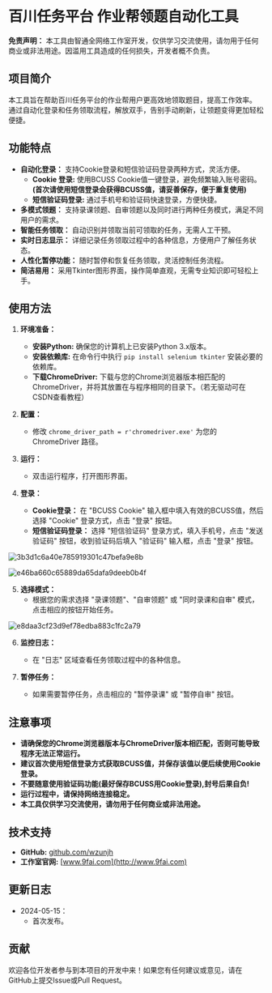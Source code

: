 # 百川任务平台 作业帮领题自动化工具

**免责声明：** 本工具由智通全网络工作室开发，仅供学习交流使用，请勿用于任何商业或非法用途。因滥用工具造成的任何损失，开发者概不负责。

## 项目简介

本工具旨在帮助百川任务平台的作业帮用户更高效地领取题目，提高工作效率。 通过自动化登录和任务领取流程，解放双手，告别手动刷新，让领题变得更加轻松便捷。

## 功能特点

*   **自动化登录：** 支持Cookie登录和短信验证码登录两种方式，灵活方便。
    *   **Cookie 登录:**  使用BCUSS Cookie值一键登录，避免频繁输入账号密码。  **(首次请使用短信登录会获得BCUSS值，请妥善保存，便于重复使用)**
    *   **短信验证码登录:**  通过手机号和验证码快速登录，方便快捷。
*   **多模式领题：** 支持录课领题、自审领题以及同时进行两种任务模式，满足不同用户的需求。
*   **智能任务领取：** 自动识别并领取当前可领取的任务，无需人工干预。
*   **实时日志显示：** 详细记录任务领取过程中的各种信息，方便用户了解任务状态。
*   **人性化暂停功能：** 随时暂停和恢复任务领取，灵活控制任务流程。
*   **简洁易用：** 采用Tkinter图形界面，操作简单直观，无需专业知识即可轻松上手。

## 使用方法

1.  **环境准备：**
    *   **安装Python:** 确保您的计算机上已安装Python 3.x版本。
    *   **安装依赖库:**  在命令行中执行 `pip install selenium tkinter` 安装必要的依赖库。
    *   **下载ChromeDriver:** 下载与您的Chrome浏览器版本相匹配的ChromeDriver，并将其放置在与程序相同的目录下。（若无驱动可在CSDN查看教程）

2.  **配置：**
    *   修改 `chrome_driver_path = r'chromedriver.exe'` 为您的 ChromeDriver 路径。

3.  **运行：**
    *   双击运行程序，打开图形界面。

4.  **登录：**
    *   **Cookie登录：**  在 "BCUSS Cookie" 输入框中填入有效的BCUSS值，然后选择 "Cookie" 登录方式，点击 "登录" 按钮。
    *   **短信验证码登录：**  选择 "短信验证码" 登录方式，填入手机号，点击 "发送验证码" 按钮，收到验证码后填入 "验证码" 输入框，点击 "登录" 按钮。

   ![3b3d1c6a40e785919301c47befa9e8b](https://github.com/user-attachments/assets/7a21542b-84a5-4194-b493-3198f4af7f42)

   ![e46ba660c65889da65dafa9deeb0b4f](https://github.com/user-attachments/assets/f31d349f-81dc-4967-a2ae-435693aa603f)


5.  **选择模式：**
    *   根据您的需求选择 "录课领题"、"自审领题" 或 "同时录课和自审" 模式，点击相应的按钮开始任务。

   ![e8daa3cf23d9ef78edba883c1fc2a79](https://github.com/user-attachments/assets/8cfb6c65-e73a-401b-9b1e-17cb975bb5d9)


6.  **监控日志：**
    *   在 "日志" 区域查看任务领取过程中的各种信息。

7.  **暂停任务：**
    *   如果需要暂停任务，点击相应的 "暂停录课" 或 "暂停自审" 按钮。

## 注意事项

*   **请确保您的Chrome浏览器版本与ChromeDriver版本相匹配，否则可能导致程序无法正常运行。**
*   **建议首次使用短信登录方式获取BCUSS值，并保存该值以便后续使用Cookie登录。**
*   **不要随意使用验证码功能(最好保存BCUSS用Cookie登录),封号后果自负!**
*   **运行过程中，请保持网络连接稳定。**
*   **本工具仅供学习交流使用，请勿用于任何商业或非法用途。**

## 技术支持

*   **GitHub:** [github.com/wzunjh](https://github.com/wzunjh)
*   **工作室官网:** [www.9fai.com](http://www.9fai.com)

##  更新日志
* 2024-05-15：
  * 首次发布。

## 贡献

欢迎各位开发者参与到本项目的开发中来！如果您有任何建议或意见，请在GitHub上提交Issue或Pull Request。
